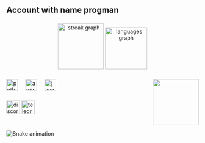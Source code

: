<h2 align="left">Account with name progman</h2>

###

<div align="center">
  <img src="https://streak-stats.demolab.com?user=progman0&locale=en&mode=daily&theme=dracula&hide_border=true&border_radius=5" height="120" alt="streak graph"  />
  <img src="https://github-readme-stats.vercel.app/api/top-langs?username=progman0&locale=en&hide_title=false&layout=compact&card_width=320&langs_count=3&theme=dracula&hide_border=true" height="110" alt="languages graph"  />
</div>

###

<img align="right" height="120" src="https://i.imgflip.com/aux23.jpg"  />

###

<div align="left">
  <img src="https://cdn.jsdelivr.net/gh/devicons/devicon/icons/python/python-original.svg" height="30" alt="python logo"  />
  <img width="12" />
  <img src="https://cdn.jsdelivr.net/gh/devicons/devicon/icons/android/android-original.svg" height="30" alt="android logo"  />
  <img width="12" />
  <img src="https://cdn.jsdelivr.net/gh/devicons/devicon/icons/java/java-original.svg" height="30" alt="java logo"  />
</div>

###

<div align="left">
  <img src="https://img.shields.io/static/v1?message=Discord&logo=discord&label=&color=7289DA&logoColor=white&labelColor=&style=for-the-badge" height="35" alt="discord logo"  />
  <a href="https://t.me/progman0" target="_blank">
    <img src="https://img.shields.io/static/v1?message=Telegram&logo=telegram&label=&color=2CA5E0&logoColor=white&labelColor=&style=for-the-badge" height="35" alt="telegram logo"  />
  </a>
</div>

###

<br clear="both">

<img src="https://raw.githubusercontent.com/progman0/progman0/output/snake.svg" alt="Snake animation" />

###

<p align="left"></p>

###
